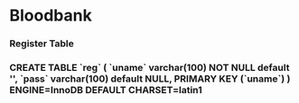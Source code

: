 # Bloodbank

<h3>Register Table<h3>
CREATE TABLE `reg` (
  `uname` varchar(100) NOT NULL default '',
  `pass` varchar(100) default NULL,
  PRIMARY KEY  (`uname`)
) ENGINE=InnoDB DEFAULT CHARSET=latin1
